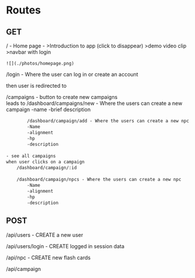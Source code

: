 # Routes

## GET

/ - Home page - 
    >Introduction to app (click to disappear)
    >demo video clip 
    >navbar with login

    ![](./photos/homepage.png)

/login 
    - Where the user can log in or create an account

then user is redirected to 

/campaigns
    - button to create new campaigns    
    leads to 
        /dashboard/campaigns/new - Where the users can create a new campaign 
            -name
            -brief description

            /dashboard/campaign/add - Where the users can create a new npc
            -Name
            -alignment 
            -hp 
            -description

    - see all campaigns
    when user clicks on a campaign
        /dashboard/campaign/:id

        /dashboard/campaign/npcs - Where the users can create a new npc
            -Name
            -alignment 
            -hp 
            -description



## POST

/api/users - CREATE a new user

/api/users/login - CREATE logged in session data

/api/npc - CREATE new flash cards

/api/campaign